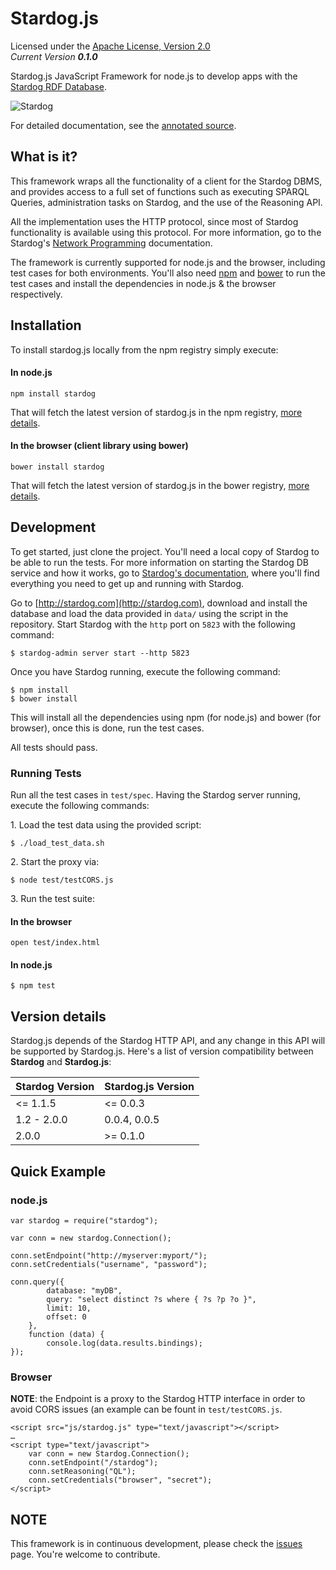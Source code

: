 Stardog.js
==========

Licensed under the [Apache License, Version 2.0](http://www.apache.org/licenses/LICENSE-2.0)  
_Current Version **0.1.0**_ 

Stardog.js JavaScript Framework for node.js to develop apps with the [Stardog RDF Database](http://stardog.com).  

![Stardog](http://docs.stardog.com/img/sd.png)   

For detailed documentation, see the [annotated source](http://clarkparsia.github.io/stardog.js/docs/stardog.html).

## What is it? ##

This framework wraps all the functionality of a client for the Stardog DBMS, and provides access to a full set of functions such as executing SPARQL Queries, administration tasks on Stardog, and the use of the Reasoning API.

All the implementation uses the HTTP protocol, since most of Stardog functionality is available using this protocol. For more information, go to the Stardog's [Network Programming](http://stardog.com/docs/network/) documentation.

The framework is currently supported for node.js and the browser, including test cases for both environments.
You'll also need [npm](https://npmjs.org) and [bower](http://bower.io) to run the test cases and install the dependencies in node.js & the browser respectively.

## Installation

To install stardog.js locally from the npm registry simply execute:

#### In node.js

    npm install stardog
    
That will fetch the latest version of stardog.js in the npm registry, [more details](https://npmjs.org/package/stardog).
    
#### In the browser (client library using bower)

    bower install stardog
    
That will fetch the latest version of stardog.js in the bower registry, [more details](http://sindresorhus.com/bower-components/).

## Development ##

To get started, just clone the project. You'll need a local copy of Stardog to be able to run the tests. For more information on starting the Stardog DB service and how it works, go to [Stardog's documentation](http://stardog.com/docs/), where you'll find everything you need to get up and running with Stardog.

Go to [http://stardog.com](http://stardog.com), download and install the database and load the data provided in `data/` using the script in the repository. Start Stardog with the `http` port on `5823` with the following command:

    $ stardog-admin server start --http 5823

Once you have Stardog running, execute the following command:

    $ npm install
    $ bower install

This will install all the dependencies using npm (for node.js) and bower (for browser), once this is done, run the test cases.

All tests should pass.

### Running Tests

Run all the test cases in `test/spec`. Having the Stardog server running, execute the following commands:

1\. Load the test data using the provided script:

    $ ./load_test_data.sh

2\. Start the proxy via:

    $ node test/testCORS.js

3\. Run the test suite:

#### In the browser

    open test/index.html

#### In node.js

    $ npm test    


## Version details ##

Stardog.js depends of the Stardog HTTP API, and any change in this API will be supported by Stardog.js. Here's a list of version compatibility between __Stardog__ and  __Stardog.js__:

| Stardog Version | Stardog.js Version |
| --------------- | ------------------ |
| <= 1.1.5        | <= 0.0.3           |
| 1.2 - 2.0.0     | 0.0.4, 0.0.5       |
| 2.0.0           | >= 0.1.0           |


## Quick Example ##

### node.js

    var stardog = require("stardog");
     
    var conn = new stardog.Connection();
     
    conn.setEndpoint("http://myserver:myport/");
    conn.setCredentials("username", "password");
     
    conn.query({ 
            database: "myDB", 
            query: "select distinct ?s where { ?s ?p ?o }",  
            limit: 10, 
            offset: 0 
        },
        function (data) {
            console.log(data.results.bindings);
    });
    
### Browser

__NOTE__: the Endpoint is a proxy to the Stardog HTTP interface in order to avoid CORS issues (an example can be fount in `test/testCORS.js`.

    <script src="js/stardog.js" type="text/javascript"></script>
    …
    <script type="text/javascript">
        var conn = new Stardog.Connection();
        conn.setEndpoint("/stardog");
        conn.setReasoning("QL");
        conn.setCredentials("browser", "secret");
    </script>

## NOTE ##

This framework is in continuous development, please check the [issues](https://github.com/clarkparsia/stardog.js/issues) page. You're welcome to contribute.